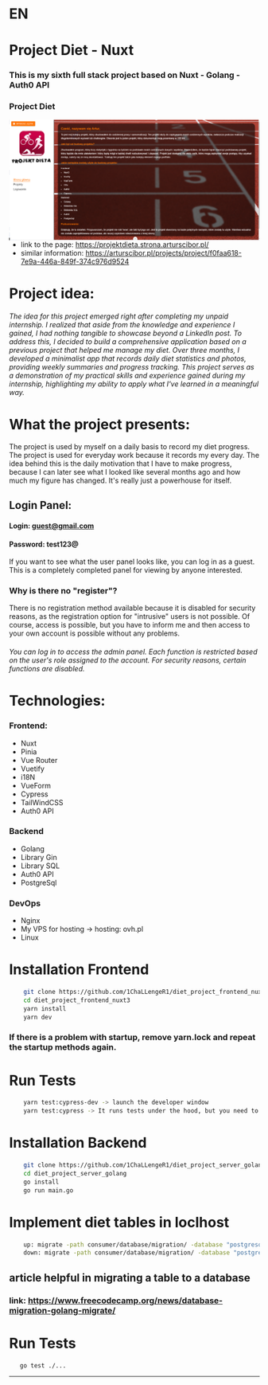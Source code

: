 # EN
# Project Diet - Nuxt
### This is my sixth full stack project based on Nuxt - Golang - Auth0 API

### Project Diet
<img align="left" alt="photo" src="https://github.com/1ChaLLengeR1/1ChaLLengeR1/blob/main/images/diet.png" /> 

- link to the page: https://projektdieta.strona.arturscibor.pl/
- similar information: https://arturscibor.pl/projects/project/f0faa618-7e9a-446a-849f-374c976d9524

# Project idea:
###### The idea for this project emerged right after completing my unpaid internship. I realized that aside from the knowledge and experience I gained, I had nothing tangible to showcase beyond a LinkedIn post. To address this, I decided to build a comprehensive application based on a previous project that helped me manage my diet. Over three months, I developed a minimalist app that records daily diet statistics and photos, providing weekly summaries and progress tracking. This project serves as a demonstration of my practical skills and experience gained during my internship, highlighting my ability to apply what I've learned in a meaningful way.

# What the project presents:
The project is used by myself on a daily basis to record my diet progress. The project is used for everyday work because it records my every day. The idea behind this is the daily motivation that I have to make progress, because I can later see what I looked like several months ago and how much my figure has changed. It's really just a powerhouse for itself.

## Login Panel:
#### Login: guest@gmail.com
#### Password: test123@
If you want to see what the user panel looks like, you can log in as a guest. This is a completely completed panel for viewing by anyone interested.
### Why is there no "register"?
There is no registration method available because it is disabled for security reasons, as the registration option for "intrusive" users is not possible. Of course, access is possible, but you have to inform me and then access to your own account is possible without any problems.

###### You can log in to access the admin panel. Each function is restricted based on the user's role assigned to the account. For security reasons, certain functions are disabled.

# Technologies:
### Frontend:
- Nuxt
- Pinia
- Vue Router
- Vuetify
- i18N
- VueForm
- Cypress
- TailWindCSS
- Auth0 API
### Backend
- Golang
- Library Gin
- Library SQL
- Auth0 API
- PostgreSql
### DevOps
- Nginx
- My VPS for hosting -> hosting: ovh.pl
- Linux

# Installation Frontend
```bash
    git clone https://github.com/1ChaLLengeR1/diet_project_frontend_nuxt3.git
    cd diet_project_frontend_nuxt3
    yarn install
    yarn dev
```
### If there is a problem with startup, remove yarn.lock and repeat the startup methods again.

# Run Tests
``` bash 
    yarn test:cypress-dev -> launch the developer window
    yarn test:cypress -> It runs tests under the hood, but you need to run the live application: yarn dev and run the backend
```

# Installation Backend
```bash
    git clone https://github.com/1ChaLLengeR1/diet_project_server_golang.git
    cd diet_project_server_golang
    go install
    go run main.go
```

# Implement diet tables in loclhost
``` bash
    up: migrate -path consumer/database/migration/ -database "postgresql://postgres:password_and_databaseName_and_port/diet?sslmode=disable" -verbose up
    down: migrate -path consumer/database/migration/ -database "postgresql://postgres:password_and_databaseName_and_port/diet?sslmode=disable" -verbose down
```
## article helpful in migrating a table to a database
### link: https://www.freecodecamp.org/news/database-migration-golang-migrate/

# Run Tests
``` bash 
   go test ./... 
```
---
